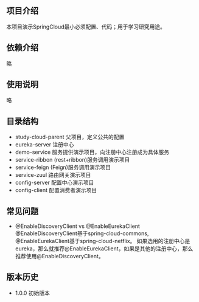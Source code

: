 ## 项目介绍
本项目演示SpringCloud最小必须配置、代码；用于学习研究用途。

## 依赖介绍
略

## 使用说明
略

## 目录结构
- study-cloud-parent 父项目，定义公共的配置
- eureka-server 注册中心
- demo-service 服务提供演示项目，向注册中心注册成为具体服务
- service-ribbon (rest+ribbon)服务调用演示项目
- service-feign (Feign)服务调用演示项目
- service-zuul 路由网关演示项目
- config-server 配置中心演示项目
- config-client 配置消费者演示项目

## 常见问题
- @EnableDiscoveryClient vs @EnableEurekaClient
    @EnableDiscoveryClient基于spring-cloud-commons, @EnableEurekaClient基于spring-cloud-netflix。
    如果选用的注册中心是eureka，那么就推荐@EnableEurekaClient，如果是其他的注册中心，那么推荐使用@EnableDiscoveryClient。


## 版本历史
+ 1.0.0 初始版本